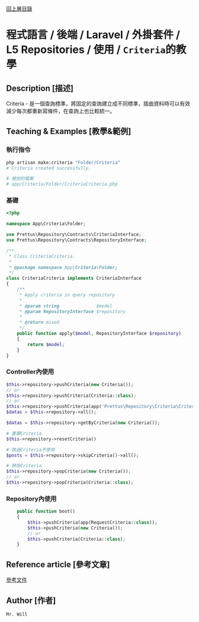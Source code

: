 [回上層目錄](../README.md)

# 程式語言 / 後端 / Laravel / 外掛套件 / L5 Repositories / 使用 / `Criteria`的教學

## **Description [描述]**
Criteria - 是一個查詢標準，將固定的查詢建立成不同標準，插曲資料時可以有效減少每次都重新寫條件，在查詢上也比較統一。

## **Teaching & Examples [教學&範例]**

### 執行指令
```bash
php artisan make:criteria "Folder/Criteria"
# Criteria created successfully.

# 增加的檔案
# app/Criteria/Folder/CriteriaCriteria.php
```

### 基礎
```php
<?php

namespace App\Criteria\Folder;

use Prettus\Repository\Contracts\CriteriaInterface;
use Prettus\Repository\Contracts\RepositoryInterface;

/**
 * Class CriteriaCriteria.
 *
 * @package namespace App\Criteria\Folder;
 */
class CriteriaCriteria implements CriteriaInterface
{
    /**
     * Apply criteria in query repository
     *
     * @param string              $model
     * @param RepositoryInterface $repository
     *
     * @return mixed
     */
    public function apply($model, RepositoryInterface $repository)
    {
        return $model;
    }
}
```

### Controller內使用
```php
$this->repository->pushCriteria(new Criteria());
// or
$this->repository->pushCriteria(Criteria::class);
// or
$this->repository->pushCriteria(app('Prettus\Repository\Criteria\Criteria'));
$datas = $this->repository->all();

$datas = $this->repository->getByCriteria(new Criteria());

# 重置Criteria
$this->repository->resetCriteria()

# 跳過Criteria不使用
$posts = $this->repository->skipCriteria()->all();

# 移除Criteria
$this->repository->popCriteria(new Criteria());
// or
$this->repository->popCriteria(Criteria::class);
```

### Repository內使用
```php
    public function boot()
    {
        $this->pushCriteria(app(RequestCriteria::class));
        $this->pushCriteria(new Criteria());
        // or
        $this->pushCriteria(Criteria::class);
    }
```

## **Reference article [參考文章]**
[參考文件](網址)

## **Author [作者]**
`Mr. Will`
